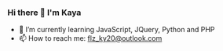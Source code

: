 ### Hi there 👋 I'm Kaya

<!--
**Kayaa-20/Kayaa-20** is a ✨ _special_ ✨ repository because its `README.md` (this file) appears on your GitHub profile.

Here are some ideas to get you started: 
- 🔭 I’m currently working on ...
- 👯 I’m looking to collaborate on ...
- 🤔 I’m looking for help with ...
- 💬 Ask me about ...
- 😄 Pronouns: ...
- ⚡ Fun fact: ...
-->
- 🌱 I’m currently learning JavaScript, JQuery, Python and PHP
- 📫 How to reach me: flz_ky20@outlook.com
